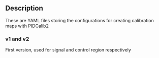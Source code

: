 ## Description

These are YAML files storing the configurations for creating calibration maps with PIDCalib2

### v1 and v2

First version, used for signal and control region respectively
